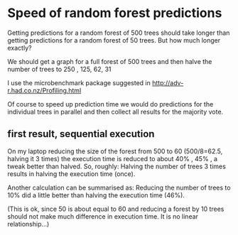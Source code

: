 # Speed of random forest predictions

Getting predictions for a random forest of 500 trees should take longer than getting predictions for a random forest of 50 trees. But how much longer exactly?

We should get a graph for a full forest of 500 trees and then halve the number of trees to 250 , 125, 62, 31

I use the microbenchmark package suggested in http://adv-r.had.co.nz/Profiling.html

Of course to speed up prediction time we would do predictions for the individual trees in parallel and then collect all results for the majority vote. 

## first result, sequential execution
On my laptop reducing the size of the forest from 500 to 60 (500/8=62.5, halving it 3 times) the execution time is reduced to about 40% , 45% , a tweak better than halved. So, roughly: Halving the number of trees 3 times results in halving the execution time (once).

Another calculation can be summarised as: Reducing the number of trees to 10% did a little better than halving the execution time (46%).

(This is ok, since 50 is about equal to 60 and reducing a forest by 10 trees should not make much difference in execution time. It is no linear relationship...)

